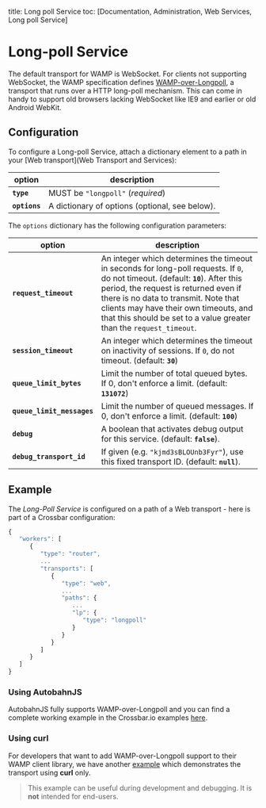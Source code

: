 title: Long poll Service
toc: [Documentation, Administration, Web Services, Long poll Service]

# Long-poll Service

The default transport for WAMP is WebSocket. For clients not supporting WebSocket, the WAMP specification defines [WAMP-over-Longpoll](https://github.com/wamp-proto/wamp-proto/blob/master/rfc/draft-oberstet-hybi-tavendo-wamp.html), a transport that runs over a HTTP long-poll mechanism. This can come in handy to support old browsers lacking WebSocket like IE9 and earlier or old Android WebKit.

## Configuration

To configure a Long-poll Service, attach a dictionary element to a path in your [Web transport](Web Transport and Services):

option | description
---|---
**`type`** | MUST be `"longpoll"` (*required*)
**`options`** | A dictionary of options (optional, see below).

The `options` dictionary has the following configuration parameters:

option | description
---|---
**`request_timeout`** | An integer which determines the timeout in seconds for long-poll requests. If `0`, do not timeout. (default: **`10`**). After this period, the request is returned even if there is no data to transmit. Note that clients may have their own timeouts, and that this should be set to a value greater than the `request_timeout`.
**`session_timeout`** | An integer which determines the timeout on inactivity of sessions. If `0`, do not timeout. (default: **`30`**)
**`queue_limit_bytes`** | Limit the number of total queued bytes. If 0, don't enforce a limit. (default: **`131072`**)
**`queue_limit_messages`** | Limit the number of queued messages. If 0, don't enforce a limit. (default: **`100`**)
**`debug`** | A boolean that activates debug output for this service. (default: **`false`**).
**`debug_transport_id`** | If given (e.g. `"kjmd3sBLOUnb3Fyr"`), use this fixed transport ID. (default: **`null`**).


## Example

The *Long-Poll Service* is configured on a path of a Web transport - here is part of a Crossbar configuration:

```javascript
{
   "workers": [
      {
         "type": "router",
         ...
         "transports": [
            {
               "type": "web",
               ...
               "paths": {
                  ...
                  "lp": {
                     "type": "longpoll"
                  }
               }
            }
         ]
      }
   ]
}
```

### Using AutobahnJS

AutobahnJS fully supports WAMP-over-Longpoll and you can find a complete working example in the Crossbar.io examples [here](https://github.com/crossbario/crossbarexamples/tree/master/longpoll).


### Using curl

For developers that want to add WAMP-over-Longpoll support to their WAMP client library, we have another [example](https://github.com/crossbario/crossbarexamples/tree/master/longpoll_curl) which demonstrates the transport using **curl** only.

> This example can be useful during development and debugging. It is **not** intended for end-users.